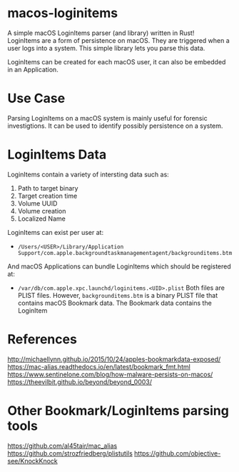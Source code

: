 # macos-loginitems

A simple macOS LoginItems parser (and library) written in Rust!  
LoginItems are a form of persistence on macOS. They are triggered when a user logs into a system.  This simple library lets you parse this data.

LoginItems can be created for each macOS user, it can also be embedded in an Application. 

# Use Case
Parsing LoginItems on a macOS system is mainly useful for forensic investigtions. It can be used to identify possibly persistence on a system.  


# LoginItems Data
LoginItems contain a variety of intersting data such as:
1. Path to target binary
2. Target creation time
3. Volume UUID
4. Volume creation
5. Localized Name

LoginItems can exist per user at:
* `/Users/<USER>/Library/Application Support/com.apple.backgroundtaskmanagementagent/backgrounditems.btm`  

And macOS Applications can bundle LoginItems which should be registered at:
* `/var/db/com.apple.xpc.launchd/loginitems.<UID>.plist`
Both files are PLIST files. However, `backgrounditems.btm` is a binary PLIST file that contains macOS Bookmark data. The Bookmark data contains the LoginItem

# References
http://michaellynn.github.io/2015/10/24/apples-bookmarkdata-exposed/  
https://mac-alias.readthedocs.io/en/latest/bookmark_fmt.html  
https://www.sentinelone.com/blog/how-malware-persists-on-macos/  
https://theevilbit.github.io/beyond/beyond_0003/  

# Other Bookmark/LoginItems parsing tools
https://github.com/al45tair/mac_alias
https://github.com/strozfriedberg/plistutils
https://github.com/objective-see/KnockKnock

